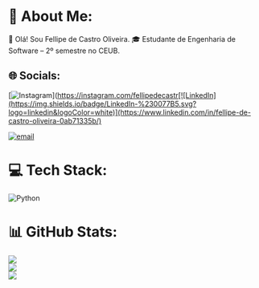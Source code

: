 # 💫 About Me:
👋 Olá! Sou Fellipe de Castro Oliveira.
🎓 Estudante de Engenharia de Software – 2º semestre no CEUB.



## 🌐 Socials:
[![Instagram](https://img.shields.io/badge/Instagram-%23E4405F.svg?logo=Instagram&logoColor=white)](https://instagram.com/fellipedecastr[![LinkedIn](https://img.shields.io/badge/LinkedIn-%230077B5.svg?logo=linkedin&logoColor=white)](https://www.linkedin.com/in/fellipe-de-castro-oliveira-0ab71335b/)

 [![email](https://img.shields.io/badge/Email-D14836?logo=gmail&logoColor=white)](mailto:fellipedecastro0@gmail.com) 

# 💻 Tech Stack:
![Python](https://img.shields.io/badge/python-3670A0?style=for-the-badge&logo=python&logoColor=ffdd54)
# 📊 GitHub Stats:
![](https://github-readme-stats.vercel.app/api?username=Fellipe0007&theme=holi&hide_border=false&include_all_commits=true&count_private=true)<br/>
![](https://nirzak-streak-stats.vercel.app/?user=Fellipe0007&theme=holi&hide_border=false)<br/>
![](https://github-readme-stats.vercel.app/api/top-langs/?username=Fellipe0007&theme=holi&hide_border=false&include_all_commits=true&count_private=true&layout=compact)

<!-- Proudly created with GPRM ( https://gprm.itsvg.in ) -->
